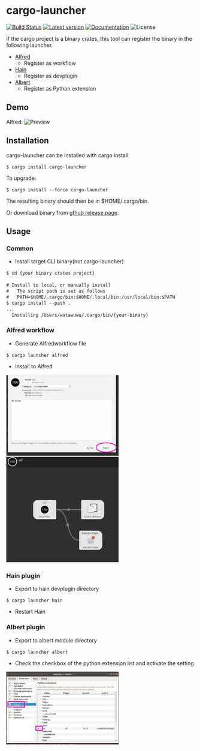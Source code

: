 # cargo-launcher

[![Build Status](https://travis-ci.com/watawuwu/cargo-launcher.svg?branch=master)](https://travis-ci.com/watawuwu/cargo-launcher)
[![Latest version](https://img.shields.io/crates/v/cargo-launcher.svg)](https://crates.io/crates/cargo-launcher)
[![Documentation](https://docs.rs/cargo-launcher/badge.svg)](https://docs.rs/crate/cargo-launcher)
![License](https://img.shields.io/crates/l/cargo-launcher.svg)

If the cargo project is a binary crates, this tool can register the binary in the following launcher.

- [Alfred](https://www.alfredapp.com/workflows/)
    - Register as workflow
- [Hain](https://hainproject.github.io/hain/docs/)
    - Register as devplugin
- [Albert](https://albertlauncher.github.io/docs/extensions/python/)
    - Register as Python extension

## Demo
Alfred:
![Preview](https://camo.qiitausercontent.com/4f154fa67b49cd18cc69188d1871e8dba9603e9a/68747470733a2f2f6d656469612e67697068792e636f6d2f6d656469612f3535353449473062524a68327830357a52492f67697068792e676966)


## Installation
cargo-launcher can be installed with cargo install:

``` shell
$ cargo install cargo-launcher
```

To upgrade:

``` shell
$ cargo install --force cargo-launcher
```

The resulting binary should then be in $HOME/.cargo/bin.

Or download binary from [gthub release page](https://github.com/watawuwu/cargo-launcher/releases).


## Usage

### Common

- Install target CLI binary(not cargo-launcher)

``` shell
$ cd {your binary crates project}

# Install to local, or manually install
#   The script path is set as follows
#   PATH=$HOME/.cargo/bin:$HOME/.local/bin:/usr/local/bin:$PATH
$ cargo install --path .
...
  Installing /Users/watawuwu/.cargo/bin/{your-binary}
```

### Alfred workflow

- Generate Alfredworkflow file

```
$ cargo launcher alfred
```

- Install to Alfred

<img src="alfred.png" width="300px">

<img src="workflow.png" width="300px">

### Hain plugin

- Export to hain devplugin directory

```
$ cargo launcher hain
```

- Restart Hain


### Albert plugin

- Export to albert module directory

```
$ cargo launcher albert
```

- Check the checkbox of the python extension list and activate the setting

<img src="albert.png" width="300px"/>
